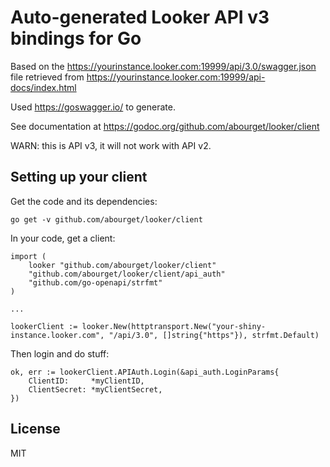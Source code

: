 Auto-generated Looker API v3 bindings for Go
============================================

Based on the
https://yourinstance.looker.com:19999/api/3.0/swagger.json file
retrieved from
https://yourinstance.looker.com:19999/api-docs/index.html

Used https://goswagger.io/ to generate.

See documentation at
https://godoc.org/github.com/abourget/looker/client

WARN: this is API v3, it will not work with API v2.


Setting up your client
----------------------

Get the code and its dependencies:

    go get -v github.com/abourget/looker/client

In your code, get a client:

	import (
        looker "github.com/abourget/looker/client"
	    "github.com/abourget/looker/client/api_auth"
        "github.com/go-openapi/strfmt"
    )

    ...

	lookerClient := looker.New(httptransport.New("your-shiny-instance.looker.com", "/api/3.0", []string{"https"}), strfmt.Default)

Then login and do stuff:

	ok, err := lookerClient.APIAuth.Login(&api_auth.LoginParams{
		ClientID:     *myClientID,
		ClientSecret: *myClientSecret,
	})


License
-------

MIT
